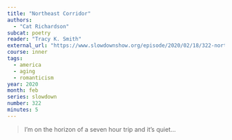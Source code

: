 ```yaml
---
title: "Northeast Corridor"
authors:
  - "Cat Richardson"
subcat: poetry
reader: "Tracy K. Smith"
external_url: "https://www.slowdownshow.org/episode/2020/02/18/322-northeast-corridor"
course: inner
tags:
  - america
  - aging
  - romanticism
year: 2020
month: feb
series: slowdown
number: 322
minutes: 5
---
```


> I’m on the horizon of a seven hour trip and it’s quiet...
